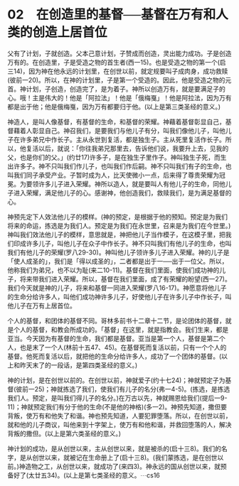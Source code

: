 # 02　在创造里的基督──基督在万有和人类的创造上居首位


父有了计划，子就创造。父本己意计划，子赞成而创造，灵出能力成功。子是创造万有的。在创造里，子是受造之物的首生者(西一15)。也是受造之物的第一个(启三14)，因为神在他永远的计划里，在创世以前，就定规要叫子成肉身，成功救赎(彼前一20)。所以，在神的计划里，子是第一个受造的。因此，他是受造之物的元首。神计划，子创造，创造完了，是为着子。神所以创造万有，就是要满足子的心。哦！主是伟大的！他是「阿拉法」！他是「俄梅戛」！他是阿拉法，因为万有都是出于他；他是俄梅戛，因为万有都要归于他。(以上是第三类圣经的意义。)

神造人，是叫人像基督，有基督的生命，和基督的荣耀。神藉着基督彰显自己，基督藉着人彰显自己。神召我们，是要我们与他儿子有分，叫我们像他儿子，叫他儿子在许多弟兄中作长子。主从永世到复活，都是独生子。主从死里复活作长子。所以，他复活以后，就说：「你往我弟兄那里去，告诉他们说，我要升上去，见我的父，也是你们的父。」(约廿17)许多子，是在独生子里作子。神叫独生子死，而生出许多子。神不只叫我们作儿子，也叫我们作后嗣。神不只叫我们有子的生命，也叫我们同子承受产业。子暂时成为人，比天使微小一点，后来得了尊贵荣耀为冠冕。为要领许多儿子进入荣耀。神所以造人，就是要叫人有他儿子的生命，同他儿子进入荣耀，满足他儿子的心。感谢神，他创造我们，救赎我们，是为满足基督的心。

神预先定下人效法他儿子的模样。(神的预定，是根据于他的预知。预定是为我们将来的命运，拣选是为我们人。预定是为我们在永世里，召来是为我们在今世里。)神叫我们效法他儿子的模样，意思就是，神把他儿子当作模子，在这模子里，把我们印成许多儿子，叫他儿子在众子中作长子。神不只叫我们有他儿子的生命，也叫我们有他儿子的荣耀(罗八29-30)。神叫他儿子领许多儿子进入荣耀。神的儿子是「使人成圣的」，我们是「得以成圣的」，二者都是出于一──出于一位父。所以，他称我们为弟兄，也不以为耻(来二10-11)。基督在我们里面，使我们成功神的儿子，将来带我们进入荣耀。所以，基督在我们里面，成了有荣耀的盼望(西一27)。我们今天就是神的儿子，将来和基督一同进入荣耀(罗八16-17)。神愿意将他儿子的生命分给许多人，叫他们成功神许多儿子，好使他儿子在许多儿子中作长子，叫他儿子在万有上居首位。

个人的基督，和团体的基督不同。哥林多前书十二章十二节，是论团体的基督，就是个人的基督，和教会所成功的。「基督」在这里，就是指教会。我们生来，都是亚当。今天因为有基督的生命，我们都是基督。亚当是第一个人，基督是第二个人，也是末了一个人(林前十五47、45)。在基督死而复活以前，只有一个个人的基督。他死而复活以后，就把他的生命分给许多人，成功了一个团体的基督。(以上和昨天末了的一段话，是第四类圣经的意义。)

神的计划，是在创世以前的。在创世以前，神就爱子(约十七24)；神就预定子为基督(彼前一25)；神就拣选了我们，使我们有儿子的名分(弗一4-5)。(拣选，是拣选我们人。预定，是叫我们得儿子的名分。)在万古以先，神就赐恩给我们(提后一9-11)；神就预定我们有分于他的生命(不是他的神格)(多一2)。神预先知道，撒但要背叛，使万有和他失了和谐。神也预先知道，人要犯罪堕落。所以，在创世以前，就和他的儿子商议，叫他来到十字架上，使万有和他和谐，并救回堕落的人，解决背叛的撒但。(以上是第六类圣经的意义。)

神计划的成功，是从创世以来，主从创世以来，就是被杀的(启十三8)。我们的名字，是从创世以来，就被记在生命册上了(启十三8)。(我们蒙拣选，是在创世以前。)神造物之工，从创世以来，就成功了(来四3)。神永远的国从创世以来，就预备好了(太廿五34)。(以上是第七类圣经的意义。┄cs16

